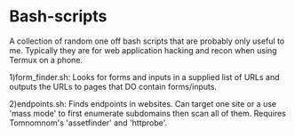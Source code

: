 # Bash-scripts
A collection of random one off bash scripts that are probably only useful to me. Typically they are for web application hacking and recon when using Termux on a phone.

1)form_finder.sh:
Looks for forms and inputs in a supplied list of URLs and outputs the URLs to pages that DO contain forms/inputs.

2)endpoints.sh:
Finds endpoints in websites. Can target one site or a use 'mass mode' to first enumerate subdomains then scan all of them. Requires Tomnomnom's 'assetfinder' and 'httprobe'.
